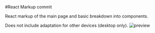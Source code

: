 #React Markup commit

React markup of the main page and basic breakdown into components.

Does not include adaptation for other devices (desktop only).
![preview](https://github.com/Jeyzik/AniWatch/assets/85117815/24ecd007-4354-4773-aeaa-c2ce0c5f1dfd)
